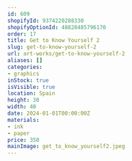 ```yaml
---
id: 609
shopifyId: 9374220288330
shopifyOptionId: 48828485796170
order: 17
title: Get to Know Yourself 2
slug: get-to-know-yourself-2
url: art-works/get-to-know-yourself-2
aliases: []
categories:
- graphics
inStock: true
isVisible: true
location: Spain
height: 30
width: 40
date: 2024-01-01T00:00:00Z
materials:
- ink
- paper
price: 350
mainImage: get_to_know_yourself2.jpeg
---
```

